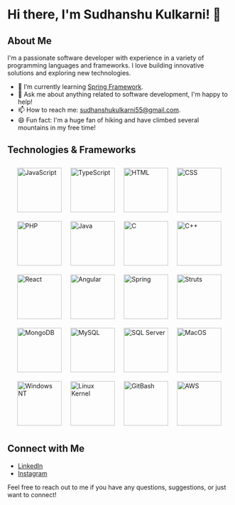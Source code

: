 # Hi there, I'm Sudhanshu Kulkarni! 👋

## About Me
I'm a passionate software developer with experience in a variety of programming languages and frameworks. I love building innovative solutions and exploring new technologies. 

- 🌱 I’m currently learning [Spring Framework](https://spring.io/).
- 💬 Ask me about anything related to software development, I'm happy to help!
- 📫 How to reach me: [sudhanshukulkarni55@gmail.com](mailto:sudhanshukulkarni55@gmail.com).
- 😄 Fun fact: I'm a huge fan of hiking and have climbed several mountains in my free time!

## Technologies & Frameworks
<div style="display: flex; flex-wrap: wrap; justify-content: center;">
  <div style="margin: 10px;">
    <img src="https://upload.wikimedia.org/wikipedia/commons/6/6a/JavaScript-logo.png" alt="JavaScript" width="100px" height="100px">
  </div>
  <div style="margin: 10px;">
    <img src="https://upload.wikimedia.org/wikipedia/commons/4/4c/Typescript_logo_2020.svg" alt="TypeScript" width="100px" height="100px">
  </div>
  <div style="margin: 10px;">
    <img src="https://upload.wikimedia.org/wikipedia/commons/6/61/HTML5_logo_and_wordmark.svg" alt="HTML" width="100px" height="100px">
  </div>
  <div style="margin: 10px;">
    <img src="https://upload.wikimedia.org/wikipedia/commons/d/d5/CSS3_logo_and_wordmark.svg" alt="CSS" width="100px" height="100px">
  </div>
  <div style="margin: 10px;">
    <img src="https://upload.wikimedia.org/wikipedia/commons/2/27/PHP-logo.svg" alt="PHP" width="100px" height="100px">
  </div>
  <div style="margin: 10px;">
    <img src="https://upload.wikimedia.org/wikipedia/de/3/30/Java_programming_language_logo.svg" alt="Java" width="100px" height="100px">
  </div>
  <div style="margin: 10px;">
    <img src="https://upload.wikimedia.org/wikipedia/commons/1/19/C_Logo.png" alt="C" width="100px" height="100px">
  </div>
  <div style="margin: 10px;">
    <img src="https://upload.wikimedia.org/wikipedia/commons/1/18/ISO_C%2B%2B_Logo.svg" alt="C++" width="100px" height="100px">
  </div>
  <div style="margin: 10px;">
    <img src="https://upload.wikimedia.org/wikipedia/commons/a/a7/React-icon.svg" alt="React" width="100px" height="100px">
  </div>
  <div style="margin: 10px;">
    <img src="https://upload.wikimedia.org/wikipedia/commons/c/cf/Angular_full_color_logo.svg" alt="Angular" width="100px" height="100px">
  </div>
  <div style="margin: 10px;">
    <img src="https://upload.wikimedia.org/wikipedia/en/9/9e/Spring_Framework_Logo_2021.svg" alt="Spring" width="100px" height="100px">
  </div>
  <div style="margin: 10px;">
    <img src="https://upload.wikimedia.org/wikipedia/commons/6/64/Apache_Struts_2_logo.svg" alt="Struts" width="100px" height="100px">
  </div>
  <div style="margin: 10px;">
    <img src="https://upload.wikimedia.org/wikipedia/en/4/45/MongoDB-Logo.svg" alt="MongoDB" width="100px" height="100px">
  </div>
  <div style="margin: 10px;">
    <img src="https://upload.wikimedia.org/wikipedia/en/e/ee/MySQL_Logo.png" alt="MySQL" width="100px" height="100px">
  </div>
  <div style="margin: 10px;">
    <img src="https://upload.wikimedia.org/wikipedia/en/4/4b/Microsoft_SQL_Server_Logo.svg" alt="SQL Server" width="100px" height="100px">
  </div>
  <div style="margin: 10px;">
    <img src="https://upload.wikimedia.org/wikipedia/commons/4/42/Apple_macOS11_Big_Sur.png" alt="MacOS" width="100px" height="100px">
  </div>
  <div style="margin: 10px;">
    <img src="https://upload.wikimedia.org/wikipedia/commons/8/86/Windows_NT_4.0.png" alt="Windows NT" width="100px" height="100px">
  </div>
  <div style="margin: 10px;">
    <img src="https://upload.wikimedia.org/wikipedia/commons/3/3f/Tux.png" alt="Linux Kernel" width="100px" height="100px">
  </div>
  <div style="margin: 10px;">
    <img src="https://upload.wikimedia.org/wikipedia/commons/e/e0/Git-logo.svg" alt="GitBash" width="100px" height="100px">
  </div>
  <div style="margin: 10px;">
    <img src="https://upload.wikimedia.org/wikipedia/commons/9/93/Amazon_Web_Services_Logo.svg" alt="AWS" width="100px" height="100px">
  </div>
</div>

## Connect with Me
- [LinkedIn](https://www.linkedin.com/in/sudhanshu-kulkarni-72330318b/)
- [Instagram](https://www.instagram.com/sudhanshu.k_/)

Feel free to reach out to me if you have any questions, suggestions, or just want to connect!
